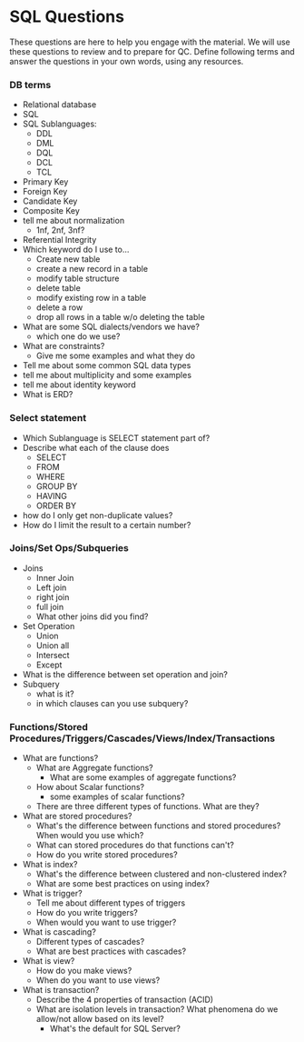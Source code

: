 # SQL Questions
These questions are here to help you engage with the material. We will use these questions to review and to prepare for QC. 
Define following terms and answer the questions in your own words, using any resources.

### DB terms
- Relational database
- SQL
- SQL Sublanguages:
	- DDL
	- DML
	- DQL
	- DCL
	- TCL
- Primary Key
- Foreign Key
- Candidate Key
- Composite Key
- tell me about normalization
    - 1nf, 2nf, 3nf?
- Referential Integrity
- Which keyword do I use to...
    - Create new table
    - create a new record in a table
    - modify table structure
    - delete table
    - modify existing row in a table
    - delete a row
    - drop all rows in a table w/o deleting the table
- What are some SQL dialects/vendors we have?
    - which one do we use?
- What are constraints?
    - Give me some examples and what they do
- Tell me about some common SQL data types
- tell me about multiplicity and some examples
- tell me about identity keyword
- What is ERD?

### Select statement
- Which Sublanguage is SELECT statement part of?
- Describe what each of the clause does
	- SELECT
	- FROM
	- WHERE
	- GROUP BY
	- HAVING
	- ORDER BY
- how do I only get non-duplicate values?
- How do I limit the result to a certain number?
### Joins/Set Ops/Subqueries
- Joins
    - Inner Join
    - Left join
    - right join
    - full join
    - What other joins did you find?
- Set Operation
    - Union
    - Union all
    - Intersect
    - Except
- What is the difference between set operation and join?
- Subquery
    - what is it?
    - in which clauses can you use subquery?

### Functions/Stored Procedures/Triggers/Cascades/Views/Index/Transactions
- What are functions?
    - What are Aggregate functions?
        - What are some examples of aggregate functions?
    - How about Scalar functions?
        - some examples of scalar functions?
	- There are three different types of functions. What are they?
- What are stored procedures?
	- What's the difference between functions and stored procedures? When would you use which?
	- What can stored procedures do that functions can't?
	- How do you write stored procedures?
- What is index?
	- What's the difference between clustered and non-clustered index?
	- What are some best practices on using index?
- What is trigger?
	- Tell me about different types of triggers
	- How do you write triggers?
	- When would you want to use trigger?
- What is cascading? 
	- Different types of cascades?
	- What are best practices with cascades?
- What is view?
	- How do you make views?
	- When do you want to use views?
- What is transaction?
	- Describe the 4 properties of transaction (ACID)
	- What are isolation levels in transaction? What phenomena do we allow/not allow based on its level?
		- What's the default for SQL Server?